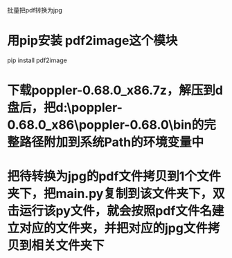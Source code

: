 批量把pdf转换为jpg

# 用pip安装 pdf2image这个模块
pip install pdf2image

# 下载poppler-0.68.0_x86.7z，解压到d盘后，把d:\poppler-0.68.0_x86\poppler-0.68.0\bin的完整路径附加到系统Path的环境变量中

# 把待转换为jpg的pdf文件拷贝到1个文件夹下，把main.py复制到该文件夹下，双击运行该py文件，就会按照pdf文件名建立对应的文件夹，并把对应的jpg文件拷贝到相关文件夹下
